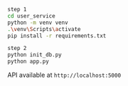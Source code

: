 ```bash
step 1 
cd user_service
python -m venv venv
.\venv\Scripts\activate
pip install -r requirements.txt

step 2
python init_db.py
python app.py
```

API available at `http://localhost:5000`

